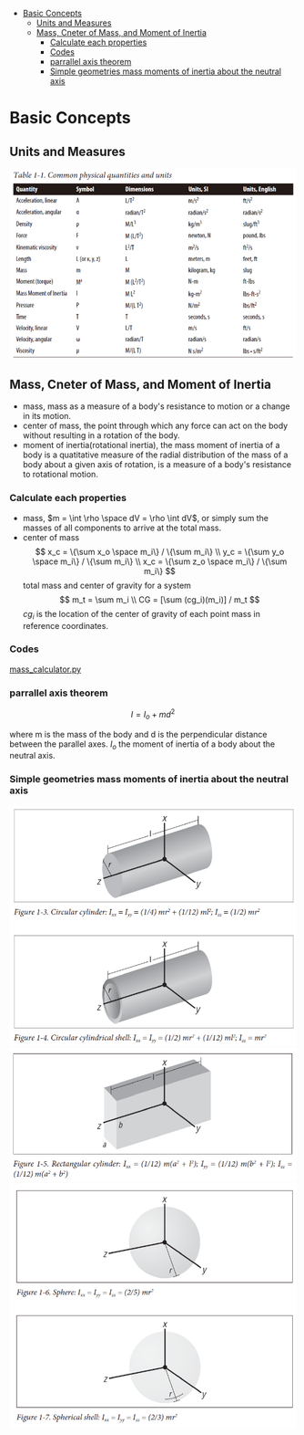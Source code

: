 - [Basic Concepts](#basic-concepts)
  - [Units and Measures](#units-and-measures)
  - [Mass, Cneter of Mass, and Moment of Inertia](#mass-cneter-of-mass-and-moment-of-inertia)
    - [Calculate each properties](#calculate-each-properties)
    - [Codes](#codes)
    - [parrallel axis theorem](#parrallel-axis-theorem)
    - [Simple geometries mass moments of inertia about the neutral axis](#simple-geometries-mass-moments-of-inertia-about-the-neutral-axis)


# Basic Concepts

## Units and Measures

![physical_quantities_and_units](./Pictures/physical_quantities_and_units.png)

## Mass, Cneter of Mass, and Moment of Inertia

- mass, mass as a measure of a body's resistance to motion or a change in its motion.
- center of mass, the point through which any force can act on the body without resulting in a rotation of the body.
- moment of inertia(rotational inertia), the mass moment of inertia of a body is a quatitative measure of the radial distribution of the mass of a body about a given axis of rotation, is a measure of a body's resistance to rotational motion.

### Calculate each properties

- mass, $m = \int \rho \space dV = \rho \int dV$, or simply sum the masses of all components to arrive at the total mass.
- center of mass
$$
x_c = \{\sum x_o \space m_i\} / \{\sum m_i\} \\
y_c = \{\sum y_o \space m_i\} / \{\sum m_i\} \\
x_c = \{\sum z_o \space m_i\} / \{\sum m_i\}
$$
total mass and center of gravity for a system
$$
m_t = \sum m_i \\
CG = [\sum (cg_i)(m_i)] / m_t
$$
$cg_i$ is the location of the center of gravity of each point mass in reference coordinates.

### Codes

[mass_calculator.py](./Scripts/mass_calculator.py)

### parrallel axis theorem


$$I = I_o + md^2$$

where m is the mass of the body and d is the perpendicular distance between the parallel axes. $I_o$ the moment of inertia of a body about the neutral axis.

### Simple geometries mass moments of inertia about the neutral axis

![0](./Pictures/mass_moments_of_inertia_0.png)
![1](./Pictures/mass_moments_of_inertia_1.png)
![2](./Pictures/mass_moments_of_inertia_2.png)

##